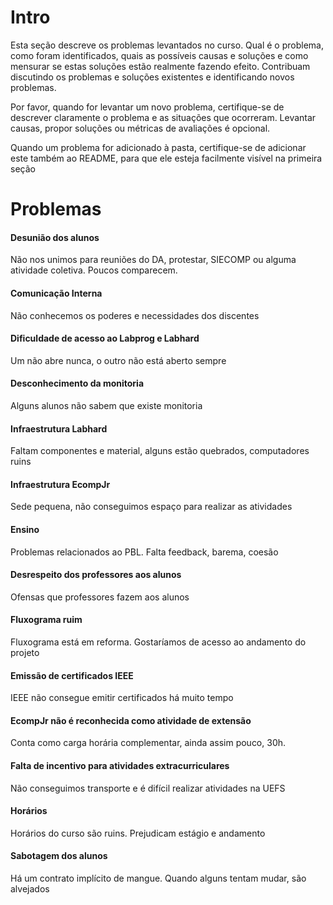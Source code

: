 # Intro

Esta seção descreve os problemas levantados no curso. Qual é o problema, como foram identificados, quais as possíveis causas e soluções e como mensurar se estas soluções estão realmente fazendo efeito. Contribuam discutindo os problemas e soluções existentes e identificando novos problemas.

Por favor, quando for levantar um novo problema, certifique-se de descrever claramente o problema e as situações que ocorreram. Levantar causas, propor soluções ou métricas de avaliações é opcional.

Quando um problema for adicionado à pasta, certifique-se de adicionar este também ao README, para que ele esteja facilmente visível na primeira seção


# Problemas

#### Desunião dos alunos
Não nos unimos para reuniões do DA, protestar, SIECOMP ou alguma atividade coletiva. Poucos comparecem.

#### Comunicação Interna
Não conhecemos os poderes e necessidades dos discentes

#### Dificuldade de acesso ao Labprog e Labhard
Um não abre nunca, o outro não está aberto sempre

#### Desconhecimento da monitoria
Alguns alunos não sabem que existe monitoria

#### Infraestrutura Labhard
Faltam componentes e material, alguns estão quebrados, computadores ruins

#### Infraestrutura EcompJr
Sede pequena, não conseguimos espaço para realizar as atividades

#### Ensino
Problemas relacionados ao PBL. Falta feedback, barema, coesão

#### Desrespeito dos professores aos alunos
Ofensas que professores fazem aos alunos

#### Fluxograma ruim
Fluxograma está em reforma. Gostaríamos de acesso ao andamento do projeto

#### Emissão de certificados IEEE
IEEE não consegue emitir certificados há muito tempo

#### EcompJr não é reconhecida como atividade de extensão
Conta como carga horária complementar, ainda assim pouco, 30h.

#### Falta de incentivo para atividades extracurriculares
Não conseguimos transporte e é difícil realizar atividades na UEFS

#### Horários
Horários do curso são ruins. Prejudicam estágio e andamento

#### Sabotagem dos alunos
Há um contrato implícito de mangue. Quando alguns tentam mudar, são alvejados





